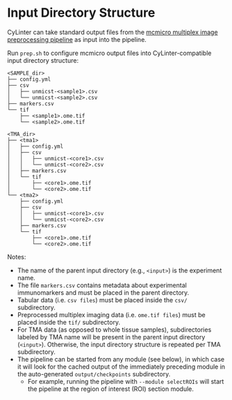 # Input Directory Structure
CyLinter can take standard output files from the [mcmicro multiplex image preprocessing pipeline](https://github.com/labsyspharm/mcmicro) as input into the pipeline.  

Run `prep.sh` to configure mcmicro output files into CyLinter-compatible input directory structure:

```
<SAMPLE_dir>
├── config.yml
├── csv
│   ├── unmicst-<sample1>.csv
│   └── unmicst-<sample2>.csv
├── markers.csv
└── tif
    ├── <sample1>.ome.tif
    └── <sample2>.ome.tif

<TMA_dir>
├── <tma1>
│   ├── config.yml
│   ├── csv
│   │   ├── unmicst-<core1>.csv
│   │   └── unmicst-<core2>.csv
│   ├── markers.csv
│   └── tif
│       ├── <core1>.ome.tif
│       └── <core2>.ome.tif
└── <tma2>
    ├── config.yml
    ├── csv
    │   ├── unmicst-<core1>.csv
    │   └── unmicst-<core2>.csv
    ├── markers.csv
    └── tif
        ├── <core1>.ome.tif
        └── <core2>.ome.tif
```

Notes:

* The name of the parent input directory (e.g., `<input>`) is the experiment name.
* The file `markers.csv` contains metadata about experimental immunomarkers and must be placed in the parent directory.
* Tabular data (i.e. `csv files`) must be placed inside the `csv/` subdirectory.
* Preprocessed multiplex imaging data (i.e. `ome.tif files`) must be placed inside the `tif/` subdirectory.
* For TMA data (as opposed to whole tissue samples), subdirectories labeled by TMA name will be present in the parent input directory (`<input>`). Otherwise, the input directory structure is repeated per TMA subdirectory.
* The pipeline can be started from any module (see below), in which case it will look for the cached output of the immediately preceding module in the auto-generated `output/checkpoints` subdirectory.
  * For example, running the pipeline with `--module selectROIs` will start the pipeline at the region of interest (ROI) section module.
